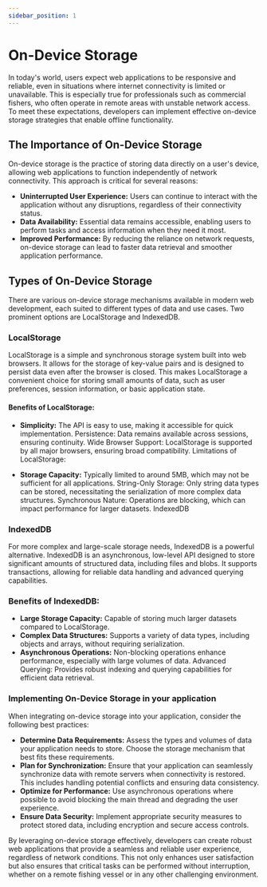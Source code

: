 ```yaml
---
sidebar_position: 1
---
```


# On-Device Storage
In today's world, users expect web applications to be responsive and reliable, even in situations where internet connectivity is limited or unavailable. This is especially true for professionals such as commercial fishers, who often operate in remote areas with unstable network access. To meet these expectations, developers can implement effective on-device storage strategies that enable offline functionality.

## The Importance of On-Device Storage

On-device storage is the practice of storing data directly on a user's device, allowing web applications to function independently of network connectivity. This approach is critical for several reasons:

- **Uninterrupted User Experience:** Users can continue to interact with the application without any disruptions, regardless of their connectivity status.
- **Data Availability:** Essential data remains accessible, enabling users to perform tasks and access information when they need it most.
- **Improved Performance:** By reducing the reliance on network requests, on-device storage can lead to faster data retrieval and smoother application performance.

## Types of On-Device Storage

There are various on-device storage mechanisms available in modern web development, each suited to different types of data and use cases. Two prominent options are LocalStorage and IndexedDB.

### LocalStorage

LocalStorage is a simple and synchronous storage system built into web browsers. It allows for the storage of key-value pairs and is designed to persist data even after the browser is closed. This makes LocalStorage a convenient choice for storing small amounts of data, such as user preferences, session information, or basic application state.

#### Benefits of LocalStorage:

- **Simplicity:** The API is easy to use, making it accessible for quick implementation.
Persistence: Data remains available across sessions, ensuring continuity.
Wide Browser Support: LocalStorage is supported by all major browsers, ensuring broad compatibility.
Limitations of LocalStorage:

- **Storage Capacity:** Typically limited to around 5MB, which may not be sufficient for all applications.
String-Only Storage: Only string data types can be stored, necessitating the serialization of more complex data structures.
Synchronous Nature: Operations are blocking, which can impact performance for larger datasets.
IndexedDB

### IndexedDB

For more complex and large-scale storage needs, IndexedDB is a powerful alternative. IndexedDB is an asynchronous, low-level API designed to store significant amounts of structured data, including files and blobs. It supports transactions, allowing for reliable data handling and advanced querying capabilities.

### Benefits of IndexedDB:

- **Large Storage Capacity:** Capable of storing much larger datasets compared to LocalStorage.
- **Complex Data Structures:** Supports a variety of data types, including objects and arrays, without requiring serialization.
- **Asynchronous Operations:** Non-blocking operations enhance performance, especially with large volumes of data.
Advanced Querying: Provides robust indexing and querying capabilities for efficient data retrieval.

### Implementing On-Device Storage in your application

When integrating on-device storage into your application, consider the following best practices:

- **Determine Data Requirements:** Assess the types and volumes of data your application needs to store. Choose the storage mechanism that best fits these requirements.
- **Plan for Synchronization:** Ensure that your application can seamlessly synchronize data with remote servers when connectivity is restored. This includes handling potential conflicts and ensuring data consistency.
- **Optimize for Performance:** Use asynchronous operations where possible to avoid blocking the main thread and degrading the user experience.
- **Ensure Data Security:** Implement appropriate security measures to protect stored data, including encryption and secure access controls.

By leveraging on-device storage effectively, developers can create robust web applications that provide a seamless and reliable user experience, regardless of network conditions. This not only enhances user satisfaction but also ensures that critical tasks can be performed without interruption, whether on a remote fishing vessel or in any other challenging environment.